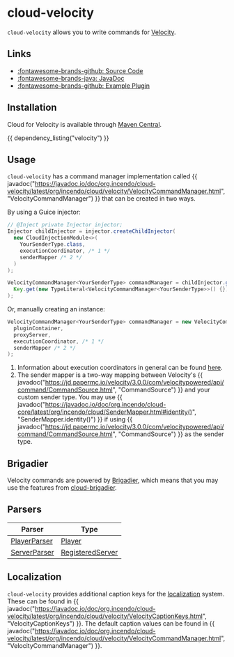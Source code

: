 # cloud-velocity

`cloud-velocity` allows you to write commands for [Velocity](https://papermc.io/software/velocity).

## Links

<div class="grid cards" markdown>

- [:fontawesome-brands-github: Source Code](https://github.com/Incendo/cloud-minecraft/tree/master/cloud-velocity)
- [:fontawesome-brands-java: JavaDoc](https://javadoc.io/doc/org.incendo/cloud-velocity)
- [:fontawesome-brands-github: Example Plugin](https://github.com/Incendo/cloud-minecraft/tree/master/examples/example-velocity)

</div>

## Installation

Cloud for Velocity is available through [Maven Central](https://central.sonatype.com/artifact/org.incendo/cloud-paper).

{{ dependency_listing("velocity") }}

## Usage

`cloud-velocity` has a command manager implementation called
{{ javadoc("https://javadoc.io/doc/org.incendo/cloud-velocity/latest/org/incendo/cloud/velocity/VelocityCommandManager.html", "VelocityCommandManager") }}
that can be created in two ways.

By using a Guice injector:

```java
// @Inject private Injector injector;
Injector childInjector = injector.createChildInjector(
  new CloudInjectionModule<>(
    YourSenderType.class,
    executionCoordinator, /* 1 */
    senderMapper /* 2 */
  )
);

VelocityCommandManager<YourSenderType> commandManager = childInjector.getInstance(
  Key.get(new TypeLiteral<VelocityCommandManager<YourSenderType>>() {})
);
```

Or, manually creating an instance:

```java
VelocityCommandManager<YourSenderType> commandManager = new VelocityCommandManager<>(
  pluginContainer,
  proxyServer,
  executionCoordinator, /* 1 */
  senderMapper /* 2 */
);
```

1. Information about execution coordinators in general can be found
   [here](../core/index.md#execution-coordinators).
2. The sender mapper is a two-way mapping between Velocity's
   {{ javadoc("https://jd.papermc.io/velocity/3.0.0/com/velocitypowered/api/command/CommandSource.html", "CommandSource") }} and your custom sender type.
   You may use {{ javadoc("<https://javadoc.io/doc/org.incendo/cloud-core/latest/org/incendo/cloud/SenderMapper.html#identity()>", "SenderMapper.identity()") }}
   if using {{ javadoc("https://jd.papermc.io/velocity/3.0.0/com/velocitypowered/api/command/CommandSource.html", "CommandSource") }} as the sender type.

## Brigadier

Velocity commands are powered by [Brigadier](https://github.com/mojang/brigadier), which means that you may
use the features from [cloud-brigadier](brigadier.md).

## Parsers

| Parser                                                                                                                       | Type                                                                                                                |
| ---------------------------------------------------------------------------------------------------------------------------- | ------------------------------------------------------------------------------------------------------------------- |
| [PlayerParser](https://javadoc.io/doc/org.incendo/cloud-velocity/latest/org/incendo/cloud/velocity/parser/PlayerParser.html) | [Player](https://jd.papermc.io/velocity/3.0.0/com/velocitypowered/api/proxy/Player.html)                            |
| [ServerParser](https://javadoc.io/doc/org.incendo/cloud-velocity/latest/org/incendo/cloud/velocity/parser/ServerParser.html) | [RegisteredServer](https://jd.papermc.io/velocity/3.0.0/com/velocitypowered/api/proxy/server/RegisteredServer.html) |

## Localization

`cloud-velocity` provides additional caption keys for the [localization](../localization/index.md) system.
These can be found in
{{ javadoc("https://javadoc.io/doc/org.incendo/cloud-velocity/latest/org/incendo/cloud/velocity/VelocityCaptionKeys.html", "VelocityCaptionKeys") }}.
The default caption values can be found in
{{ javadoc("https://javadoc.io/doc/org.incendo/cloud-velocity/latest/org/incendo/cloud/velocity/VelocityCommandManager.html", "VelocityCommandManager") }}.
